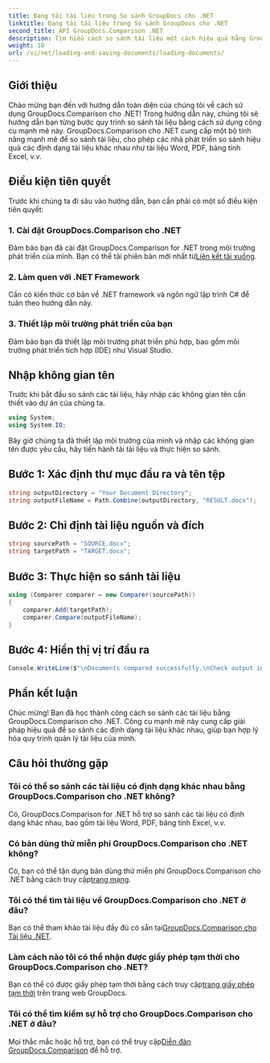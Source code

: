 ```yaml
---
title: Đang tải tài liệu trong So sánh GroupDocs cho .NET
linktitle: Đang tải tài liệu trong So sánh GroupDocs cho .NET
second_title: API GroupDocs.Comparison .NET
description: Tìm hiểu cách so sánh tài liệu một cách hiệu quả bằng GroupDocs.Comparison cho .NET. Hợp lý hóa quy trình quản lý tài liệu của bạn.
weight: 10
url: /vi/net/loading-and-saving-documents/loading-documents/
---
```

## Giới thiệu
Chào mừng bạn đến với hướng dẫn toàn diện của chúng tôi về cách sử dụng GroupDocs.Comparison cho .NET! Trong hướng dẫn này, chúng tôi sẽ hướng dẫn bạn từng bước quy trình so sánh tài liệu bằng cách sử dụng công cụ mạnh mẽ này. GroupDocs.Comparison cho .NET cung cấp một bộ tính năng mạnh mẽ để so sánh tài liệu, cho phép các nhà phát triển so sánh hiệu quả các định dạng tài liệu khác nhau như tài liệu Word, PDF, bảng tính Excel, v.v.
## Điều kiện tiên quyết
Trước khi chúng ta đi sâu vào hướng dẫn, bạn cần phải có một số điều kiện tiên quyết:
### 1. Cài đặt GroupDocs.Comparison cho .NET
 Đảm bảo bạn đã cài đặt GroupDocs.Comparison for .NET trong môi trường phát triển của mình. Bạn có thể tải phiên bản mới nhất từ[Liên kết tải xuống](https://releases.groupdocs.com/comparison/net/).
### 2. Làm quen với .NET Framework
Cần có kiến thức cơ bản về .NET framework và ngôn ngữ lập trình C# để tuân theo hướng dẫn này.
### 3. Thiết lập môi trường phát triển của bạn
Đảm bảo bạn đã thiết lập môi trường phát triển phù hợp, bao gồm môi trường phát triển tích hợp (IDE) như Visual Studio.

## Nhập không gian tên
Trước khi bắt đầu so sánh các tài liệu, hãy nhập các không gian tên cần thiết vào dự án của chúng ta.

```csharp
using System;
using System.IO;
```

Bây giờ chúng ta đã thiết lập môi trường của mình và nhập các không gian tên được yêu cầu, hãy tiến hành tải tài liệu và thực hiện so sánh.
## Bước 1: Xác định thư mục đầu ra và tên tệp
```csharp
string outputDirectory = "Your Document Directory";
string outputFileName = Path.Combine(outputDirectory, "RESULT.docx");
```
## Bước 2: Chỉ định tài liệu nguồn và đích
```csharp
string sourcePath = "SOURCE.docx";
string targetPath = "TARGET.docx";
```
## Bước 3: Thực hiện so sánh tài liệu
```csharp
using (Comparer comparer = new Comparer(sourcePath))
{
    comparer.Add(targetPath);
    comparer.Compare(outputFileName);
}
```
## Bước 4: Hiển thị vị trí đầu ra
```csharp
Console.WriteLine($"\nDocuments compared successfully.\nCheck output in {outputDirectory}.");
```

## Phần kết luận
Chúc mừng! Bạn đã học thành công cách so sánh các tài liệu bằng GroupDocs.Comparison cho .NET. Công cụ mạnh mẽ này cung cấp giải pháp hiệu quả để so sánh các định dạng tài liệu khác nhau, giúp bạn hợp lý hóa quy trình quản lý tài liệu của mình.
## Câu hỏi thường gặp
### Tôi có thể so sánh các tài liệu có định dạng khác nhau bằng GroupDocs.Comparison cho .NET không?
Có, GroupDocs.Comparison for .NET hỗ trợ so sánh các tài liệu có định dạng khác nhau, bao gồm tài liệu Word, PDF, bảng tính Excel, v.v.
### Có bản dùng thử miễn phí GroupDocs.Comparison cho .NET không?
 Có, bạn có thể tận dụng bản dùng thử miễn phí GroupDocs.Comparison cho .NET bằng cách truy cập[trang mạng](https://releases.groupdocs.com/).
### Tôi có thể tìm tài liệu về GroupDocs.Comparison cho .NET ở đâu?
 Bạn có thể tham khảo tài liệu đầy đủ có sẵn tại[GroupDocs.Comparison cho Tài liệu .NET](https://tutorials.groupdocs.com/comparison/net/).
### Làm cách nào tôi có thể nhận được giấy phép tạm thời cho GroupDocs.Comparison cho .NET?
 Bạn có thể có được giấy phép tạm thời bằng cách truy cập[trang giấy phép tạm thời](https://purchase.groupdocs.com/temporary-license/) trên trang web GroupDocs.
### Tôi có thể tìm kiếm sự hỗ trợ cho GroupDocs.Comparison cho .NET ở đâu?
 Mọi thắc mắc hoặc hỗ trợ, bạn có thể truy cập[Diễn đàn GroupDocs.Comparison](https://forum.groupdocs.com/c/comparison/12) để hỗ trợ.